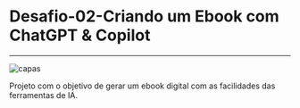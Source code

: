 # Desafio-02-Criando um Ebook com ChatGPT & Copilot
***

![capas](https://github.com/WaldeniseMoraes/Criando-um-Ebook-com-ChatGPT/assets/161647255/75cee1e3-2e42-4169-82fd-c59899a1772b)


Projeto com o objetivo de gerar um ebook digital com as facilidades das ferramentas de IA.
